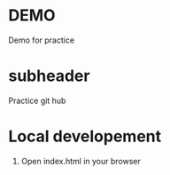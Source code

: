 # DEMO
Demo for practice
# subheader
Practice git hub


# Local developement

1. Open index.html in your browser




